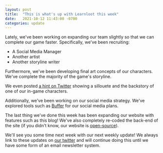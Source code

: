 ```yaml
---
layout: post
title:  "This is what's up with Learnloot this week"
date:   2021-10-12 11:43:00 -0700
categories: update
---
```

Lately, we've been working on expanding our team slightly so that we can complete our game faster. Specifically, we've been recruiting:
* A Social Media Manager
* Another artist
* Another storyline writer

Furthermore, we've been developing final art concepts of our characters. We've complete the majority of the game's storyline.

We even posted [a hint on Twitter](https://twitter.com/LearnlootEdu/status/1447310982745935880) showing a sillouete and the backstory of one of our in-game characters.

Additionally, we've been working on our social media strategy. We've explored tools such as [Buffer](https://buffer.com/) for our social media plans.

The last thing we've done this week has been expanding our website with features such as this blog! We've also completely re-coded the back-end of the site (if you didn't know, our website is [open-source](https://github.com/Learnloot/learnloot.github.io)).

We'll see you some time next week with our next weekly update! We always link to these updates on [our twitter](https://twitter.com/LearnlootEdu) and will continue doing this until we have some form of an email newsletter system.